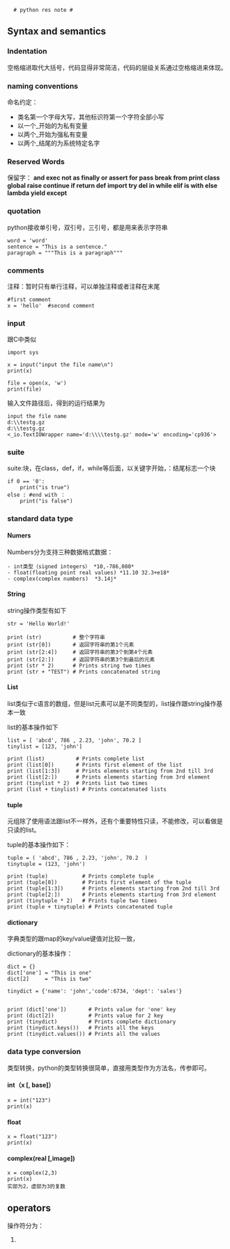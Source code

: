       # python res note #

## Syntax and semantics ##

### Indentation ###
空格缩进取代大括号，代码显得非常简洁，代码的层级关系通过空格缩进来体现。

### naming conventions ###
命名约定：

- 类名第一个字母大写，其他标识符第一个字符全部小写
- 以一个_开始的为私有变量
- 以两个_开始为强私有变量
- 以两个_结尾的为系统特定名字

### Reserved Words ###
保留字：
**and exec not as finally or assert for pass break from print class global raise continue if return def import try del in while elif is with else lambda yield except**

### quotation ###

python接收单引号，双引号，三引号，都是用来表示字符串
   
	word = 'word'
	sentence = "This is a sentence."
	paragraph = """This is a paragraph"""

### comments ###

注释：暂时只有单行注释，可以单独注释或者注释在末尾
    
    #first comment
	x = 'hello'  #second comment

### input ###

跟C中类似

    import sys

	x = input("input the file name\n")
	print(x)

	file = open(x, 'w')
	print(file)

输入文件路径后，得到的运行结果为
    
	input the file name
	d:\\testg.gz
	d:\\testg.gz
	<_io.TextIOWrapper name='d:\\\\testg.gz' mode='w' encoding='cp936'>

### suite ###

suite:块，在class，def，if，while等后面，以关键字开始，：结尾标志一个块
    
    if 0 == '0':
    	print("is true")
	else : #end with ：
    	print("is false")

### standard data type ###

#### Numers ####

Numbers分为支持三种数据格式数据：

	- int类型（signed integers） *10,-786,080*
	- float(floating point real values) *11.10 32.3+e18*
	- complex(complex numbers)  *3.14j*

#### String ####

string操作类型有如下 

    str = 'Hello World!'

	print (str)          # 整个字符串
	print (str[0])       # 返回字符串的第1个元素
	print (str[2:4])     # 返回字符串的第3个到第4个元素
	print (str[2:])      # 返回字符串的第3个到最后的元素
	print (str * 2)      # Prints string two times
	print (str + "TEST") # Prints concatenated string


#### List ####

list类似于c语言的数组，但是list元素可以是不同类型的，list操作跟string操作基本一致

list的基本操作如下

    list = [ 'abcd', 786 , 2.23, 'john', 70.2 ]
	tinylist = [123, 'john']

	print (list)          # Prints complete list
	print (list[0])       # Prints first element of the list
	print (list[1:3])     # Prints elements starting from 2nd till 3rd 
	print (list[2:])      # Prints elements starting from 3rd element
	print (tinylist * 2)  # Prints list two times
	print (list + tinylist) # Prints concatenated lists

#### tuple ####

元组除了使用语法跟list不一样外，还有个重要特性只读，不能修改，可以看做是只读的list。

tuple的基本操作如下：

    tuple = ( 'abcd', 786 , 2.23, 'john', 70.2  )
	tinytuple = (123, 'john')

	print (tuple)           # Prints complete tuple
	print (tuple[0])        # Prints first element of the tuple
	print (tuple[1:3])      # Prints elements starting from 2nd till 3rd 
	print (tuple[2:])       # Prints elements starting from 3rd element
	print (tinytuple * 2)   # Prints tuple two times
	print (tuple + tinytuple) # Prints concatenated tuple

#### dictionary ####

字典类型的跟map的key/value键值对比较一致，

dictionary的基本操作：

    dict = {}
	dict['one'] = "This is one"
	dict[2]     = "This is two"

	tinydict = {'name': 'john','code':6734, 'dept': 'sales'}


	print (dict['one'])       # Prints value for 'one' key
	print (dict[2])           # Prints value for 2 key
	print (tinydict)          # Prints complete dictionary
	print (tinydict.keys())   # Prints all the keys
	print (tinydict.values()) # Prints all the values

### data type conversion ###

类型转换，python的类型转换很简单，直接用类型作为方法名，传参即可。

#### int（x [, base]） ####

    x = int("123")
	print(x)

#### float ####

	x = float("123")
	print(x)

#### complex(real [,image])

	x = complex(2,3)
	print(x)
    实部为2，虚部为3的复数

#### ####

## operators ##

操作符分为：

1. 